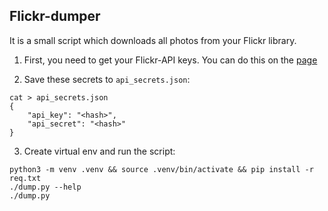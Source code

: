 ## Flickr-dumper

It is a small script which downloads all photos from your Flickr library.

1. First, you need to get your Flickr-API keys. You can do this on the [page](https://www.flickr.com/services/apps/create/noncommercial/)

2. Save these secrets to `api_secrets.json`:
```shell
cat > api_secrets.json
{
    "api_key": "<hash>",
    "api_secret": "<hash>"
}
```

3. Create virtual env and run the script:
```shell
python3 -m venv .venv && source .venv/bin/activate && pip install -r req.txt
./dump.py --help
./dump.py
```